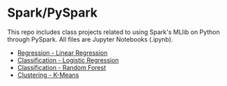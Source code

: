 # Spark/PySpark
This repo includes class projects related to using Spark's MLlib on Python through PySpark. All files are Jupyter Notebooks (.ipynb).
* [Regression - Linear Regression](https://github.com/richardkang96/Spark-PySpark/blob/main/Linear_Regression_Consulting_Project.ipynb)
* [Classification - Logistic Regression](https://github.com/richardkang96/Spark-PySpark/blob/main/Logistic_Regression_Consulting_Project.ipynb)
* [Classification - Random Forest](https://github.com/richardkang96/Spark-PySpark/blob/main/Tree_Methods_Consulting_Project.ipynb)
* [Clustering - K-Means](https://github.com/richardkang96/Spark-PySpark/blob/main/Clustering_Consulting_Project.ipynb)

